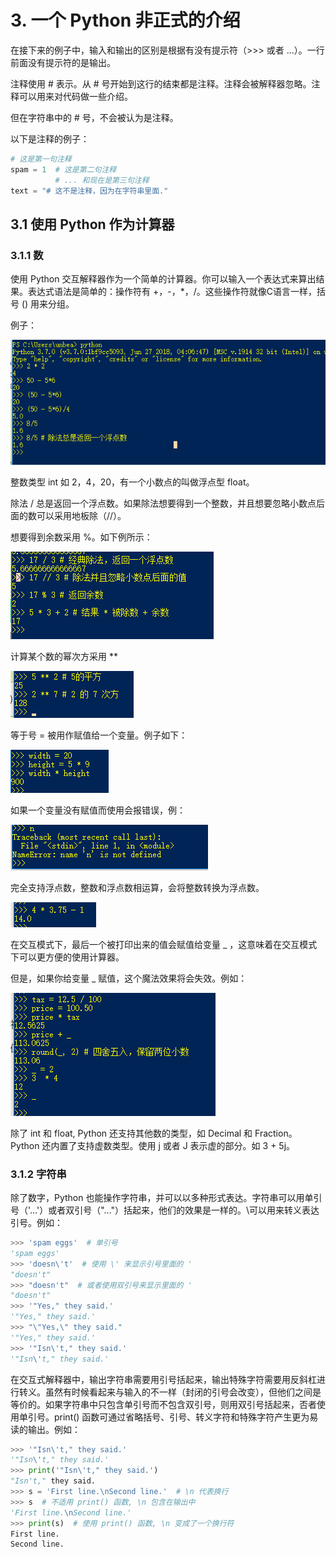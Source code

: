 # 3. 一个 Python 非正式的介绍

在接下来的例子中，输入和输出的区别是根据有没有提示符（>>> 或者 ...）。一行前面没有提示符的是输出。

注释使用 # 表示。从 # 号开始到这行的结束都是注释。注释会被解释器忽略。注释可以用来对代码做一些介绍。

但在字符串中的 # 号，不会被认为是注释。

以下是注释的例子：

```python
# 这是第一句注释
spam = 1  # 这是第二句注释
          # ... 和现在是第三句注释
text = "# 这不是注释，因为在字符串里面."
```

## 3.1 使用 Python 作为计算器

### 3.1.1 数

使用 Python 交互解释器作为一个简单的计算器。你可以输入一个表达式来算出结果。表达式语法是简单的：操作符有 +，-，*，/。这些操作符就像C语言一样，括号 () 用来分组。

例子：

![](./image/3/1.png)

整数类型 int 如 2，4，20，有一个小数点的叫做浮点型 float。



除法 / 总是返回一个浮点数。如果除法想要得到一个整数，并且想要忽略小数点后面的数可以采用地板除（//）。

想要得到余数采用 %。如下例所示：

![](./image/3/2.png)



计算某个数的幂次方采用 **

![](./image/3/3.png)



等于号 = 被用作赋值给一个变量。例子如下：

![](./image/3/4.png)



如果一个变量没有赋值而使用会报错误，例：

![](./image/3/5.png)



完全支持浮点数，整数和浮点数相运算，会将整数转换为浮点数。

![](./image/3/6.png)



在交互模式下，最后一个被打印出来的值会赋值给变量 _ ，这意味着在交互模式下可以更方便的使用计算器。

但是，如果你给变量 _ 赋值，这个魔法效果将会失效。例如：

![](./image/3/7.png)



除了 int 和 float, Python 还支持其他数的类型，如 Decimal 和 Fraction。Python 还内置了支持虚数类型。使用 j 或者 J 表示虚的部分。如 3 + 5j。



### 3.1.2 字符串
除了数字，Python 也能操作字符串，并可以以多种形式表达。字符串可以用单引号（'...'）或者双引号（"..."）括起来，他们的效果是一样的。\可以用来转义表达引号。例如：

```python
>>> 'spam eggs'  # 单引号
'spam eggs'
>>> 'doesn\'t'  # 使用 \' 来显示引号里面的 '
"doesn't"
>>> "doesn't"  # 或者使用双引号来显示里面的 '
"doesn't"
>>> '"Yes," they said.'
'"Yes," they said.'
>>> "\"Yes,\" they said."
'"Yes," they said.'
>>> '"Isn\'t," they said.'
'"Isn\'t," they said.'
```


在交互式解释器中，输出字符串需要用引号括起来，输出特殊字符需要用反斜杠进行转义。虽然有时候看起来与输入的不一样（封闭的引号会改变），但他们之间是等价的。如果字符串中只包含单引号而不包含双引号，则用双引号括起来，否者使用单引号。print() 函数可通过省略括号、引号、转义字符和特殊字符产生更为易读的输出。例如：

```python
>>> '"Isn\'t," they said.'
'"Isn\'t," they said.'
>>> print('"Isn\'t," they said.')
"Isn't," they said.
>>> s = 'First line.\nSecond line.'  # \n 代表换行
>>> s  # 不适用 print() 函数, \n 包含在输出中
'First line.\nSecond line.'
>>> print(s)  # 使用 print() 函数, \n 变成了一个换行符
First line.
Second line.
```









